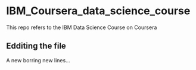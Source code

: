 # IBM_Coursera_data_science_course
This repo refers to the IBM Data Science Course on Coursera

## Edditing the file

A new borring new lines...


